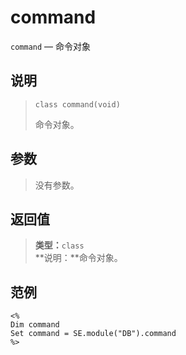 command
=======
`command` &mdash; 命令对象

说明
----
>     class command(void)
> 命令对象。

参数
----
> 没有参数。

返回值
------
> **类型：**`class`  
> **说明：**命令对象。

范例
----
>
    <%
    Dim command
    Set command = SE.module("DB").command
    %>